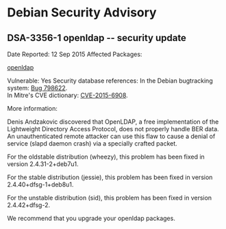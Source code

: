 
Debian Security Advisory
========================


DSA-3356-1 openldap -- security update
--------------------------------------



Date Reported:
12 Sep 2015
Affected Packages:

[openldap](https://packages.debian.org/src:openldap)

Vulnerable:
Yes
Security database references:
In the Debian bugtracking system: [Bug 798622](https://bugs.debian.org/cgi-bin/bugreport.cgi?bug=798622).  
In Mitre's CVE dictionary: [CVE-2015-6908](https://security-tracker.debian.org/tracker/CVE-2015-6908).  

More information:

Denis Andzakovic discovered that OpenLDAP, a free implementation of the
Lightweight Directory Access Protocol, does not properly handle BER
data. An unauthenticated remote attacker can use this flaw to cause a
denial of service (slapd daemon crash) via a specially crafted packet.


For the oldstable distribution (wheezy), this problem has been fixed
in version 2.4.31-2+deb7u1.


For the stable distribution (jessie), this problem has been fixed in
version 2.4.40+dfsg-1+deb8u1.


For the unstable distribution (sid), this problem has been fixed in
version 2.4.42+dfsg-2.


We recommend that you upgrade your openldap packages.





